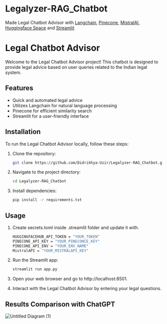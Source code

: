# Legalyzer-RAG_Chatbot

Made Legal Chatbot Advisor with [Langchain](https://python.langchain.com/docs/get_started/introduction), [Pinecone](https://www.pinecone.io/), [MistralAI](https://mistral.ai/), [Huggingface Space](https://huggingface.co/spaces/gabruarya/legal-advisor) and [Streamlit](https://docs.streamlit.io/) 

# Legal Chatbot Advisor

Welcome to the Legal Chatbot Advisor project! This chatbot is designed to provide legal advice based on user queries related to the Indian legal system.

## Features

- Quick and automated legal advice
- Utilizes Langchain for natural language processing
- Pinecone for efficient similarity search
- Streamlit for a user-friendly interface

## Installation

To run the Legal Chatbot Advisor locally, follow these steps:

1. Clone the repository:

   ```bash
   git clone https://github.com/Didrikhya-Uzir/Legalyzer-RAG_Chatbot.git
   ```

2. Navigate to the project directory:

   ```bash
   cd Legalyzer-RAG_Chatbot
   ```
   
3. Install dependencies:

   ```bash
   pip install -r requirements.txt
   ```
   
## Usage

1. Create secrets.toml inside .streamlit folder and update it with.
   ``` bash
   HUGGINGFACEHUB_API_TOKEN = "YOUR_TOKEN"
   PINECONE_API_KEY = "YOUR_PINECONCE_KEY"
   PINECONE_API_ENV = "YOUR_ENV_NAME"
   MistralAPI = "YOUR_MISTRALAPI_KEY"
   ```

2. Run the Streamlit app:
   
   ```bash
   streamlit run app.py
   ```
3. Open your web browser and go to http://localhost:8501.
   
4. Interact with the Legal Chatbot Advisor by entering your legal questions.


## Results Comparison with ChatGPT



![Untitled Diagram (1)](https://github.com/GabruAru/LegalEase-Chatbot-Advisor/assets/84130891/0c9cbc8c-1971-4cbf-b9fc-acea7fd8f41e)




   
